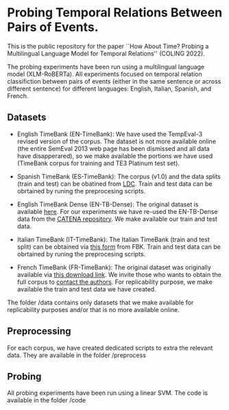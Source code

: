 # Probing Temporal Relations Between Pairs of Events.

This is the public repository for the paper ``How About Time? Probing a Multilingual Language Model for Temporal Relations'' (COLING 2022).

The probing experiments have been run using a multilingual language model (XLM-RoBERTa). All experiments focused on temporal relation classifiction between pairs of events (either in the same sentence or across different sentence) for different languages: English, Italian, Spanish, and French. 


## Datasets

- English TimeBank (EN-TimeBank): We have used the TempEval-3 revised version of the corpus. The dataset is not more available online (the entire SemEval 2013 web page has been dismissed and all data have disapperared), so we make available the portions we have used (TimeBank corpus for training and TE3 Platinum test set).

- Spanish TimeBank (ES-TimeBank): The corpus (v1.0) and the data splits (train and test) can be obatined from [LDC](https://catalog.ldc.upenn.edu/LDC2012T12). Train and test data can be obrtained by runing the preprocesing scripts.

- English TimeBank Dense (EN-TB-Dense): The original dataset is available [here](). For our experiments we have re-used the EN-TB-Dense data from the [CATENA repository](https://github.com/paramitamirza/CATENA/blob/master/data/TimebankDense.TLINK.txt). We make available our train and test data.

- Italian TimeBank (IT-TimeBank): The Italian TimeBank (train and test split) can be obtained via [this form](https://hltdistributor.fbk.eu/index.php) from FBK. Train and test data can be obrtained by runing the preprocesing scripts.

- French TimeBank (FR-TimeBank): The original dataset was originally available via [this download link](https://gforge.inria.fr/projects/fr-timebank/). We invite those who wants to obtain the full corpus to [contact the authors](https://hal.inria.fr/inria-00606631/fr/). For replicability purpose, we make available the train and test data we have created.

The folder /data contains only datasets that we make available for replicability purposes and/or that is no more available online.

## Preprocessing

For each corpus, we have created dedicated scripts to extra the relevant data. They are available in the folder /preprocess 

## Probing

All probing experiments have been run using a linear SVM. The code is available in the folder /code

